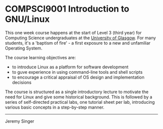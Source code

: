 # COMPSCI9001 Introduction to GNU/Linux

This one week course happens at the start of Level 3 (third year) for Computing Science undergraduates at the [University of Glasgow](https://www.gla.ac.uk). For many students, it's a 'baptism of fire' - a first exposure to a new and unfamiliar Operating System.

The course learning objectives are:

* to introduce Linux as a platform for software development
* to guve experience in using command-line tools and shell scripts
* to encourage a critical appraisal of OS design and implementation decisions 

The course is structured as a single introductory lecture to motivate the need for Linux and give some historical background. This is followed by a series of self-directed practical labs, one tutorial sheet per lab, introducing various basic concepts in a step-by-step manner.

---
Jeremy Singer


